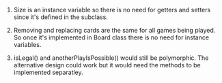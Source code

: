 1. Size is an instance variable so there is no need for getters and setters since it's defined in the subclass. 

2. Removing and replacing cards are the same for all games being played. So once it's implemented in Board class there is no need for instance variables.

3. isLegal() and anotherPlayIsPossible() would still be polymorphic. The alternative design could work but it would need the methods to be implemented separatley. 